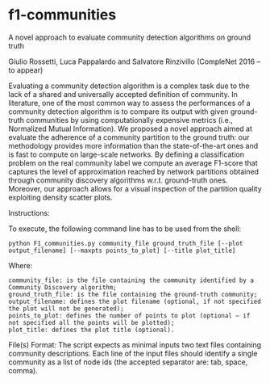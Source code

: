 # f1-communities
A novel approach to evaluate community detection algorithms on ground truth

Giulio Rossetti, Luca Pappalardo and Salvatore Rinzivillo
(CompleNet 2016 – to appear)

Evaluating a community detection algorithm is a complex task due to the lack of a shared and universally accepted definition of community. In literature, one of the most common way to assess the performances of a community detection algorithm is to compare its output with given ground-truth communities by using computationally expensive metrics (i.e., Normalized Mutual Information). We proposed a novel approach aimed at evaluate the adherence of a community partition to the ground truth: our methodology provides more information than the state-of-the-art ones and is fast to compute on large-scale networks. By defining a classification problem on the real community label we compute an average F1-score that captures the level of approximation reached by network partitions obtained through community discovery algorithms w.r.t. ground-truth ones. Moreover, our approach allows for a visual inspection of the partition quality exploiting density scatter plots.

Instructions:

To execute, the following command line has to be used from the shell:

    python F1_communities.py community_file ground_truth_file [--plot output_filename] [--maxpts points_to_plot] [--title plot_title] 

Where:

    community_file: is the file containing the community identified by a Community Discovery algorithm;
    ground_truth_file: is the file containing the ground-truth community;
    output_filename: defines the plot filename (optional, if not specified the plot will not be generated);
    points_to_plot: defines the number of points to plot (optional – if not specified all the points will be plotted);
    plot_title: defines the plot title (optional).

File(s) Format:
The script expects as minimal inputs two text files containing community descriptions.
Each line of the input files should identify a single community as a list of node ids (the accepted separator are: tab, space, comma).
